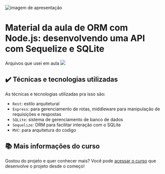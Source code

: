 ﻿![imagem de apresentação](https://i.imgur.com/YkRGfHu.png)

# Material da aula de ORM com Node.js: desenvolvendo uma API com Sequelize e SQLite

Arquivos que usei em aula
![](img/amostra.gif)

## ✔️ Técnicas e tecnologias utilizadas

As técnicas e tecnologias utilizadas pra isso são:

- `Rest`: estilo arquitetural
- `Express`: para gerenciamento de rotas, middleware para manipulação de requisições e respostas
- `SQLite`: sistema de gerenciamento de banco de dados
- `Sequelize`: ORM para facilitar interação com o SQLite
- `MVC`: para arquitetura do codigo

## 📚 Mais informações do curso

Gostou do projeto e quer conhecer mais? Você pode [acessar o curso](https://cursos.alura.com.br/course/orm-node-js-desenvolvendo-api-sequelize-sqlite) que desenvolve o projeto desde o começo!

